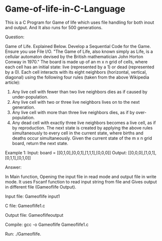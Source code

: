 # Game-of-life-in-C-Language
This is a C Program for Game of life which uses file handling for both inout and output. And It also runs for 500 generations.

Question: 

Game of Life. Explained Below. Develop a Sequential Code for the Game. Ensure you use File I/O. "The Game of Life, also known simply as Life, is a cellular automaton devised by the British mathematician John Horton Conway in 1970."
The board is made up of an m x n grid of cells, where each cell has an initial state: live (represented by a 1) or dead (represented by a 0). Each cell interacts with its eight neighbors (horizontal, vertical, diagonal) using the following four rules (taken from the above Wikipedia article):
1. Any live cell with fewer than two live neighbors dies as if caused by under-population.
2. Any live cell with two or three live neighbors lives on to the next generation.
3. Any live cell with more than three live neighbors dies, as if by over-population.
4. Any dead cell with exactly three live neighbors becomes a live cell, as if by reproduction.
The next state is created by applying the above rules simultaneously to every cell in the current state, where births and deaths occur simultaneously. Given the current state of the m x n grid board, return the next state.

Example 1:
Input: board = [[0,1,0],[0,0,1],[1,1,1],[0,0,0]]
Output: [[0,0,0],[1,0,1],[0,1,1],[0,1,0]]


Answer:

In Main function, Opening the input file in read mode and output file in write mode. It uses Fscanf function to read input string from file and Gives output in different file (Gameoflife Output).

Input file: Gameoflife input1

C file: Gameoflife1.c

Output file: Gameoflifeoutput

Compile: gcc -o Gameoflife Gameoflife1.c

Run: ./Gameoflife.
